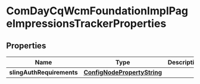 

# ComDayCqWcmFoundationImplPageImpressionsTrackerProperties

## Properties

Name | Type | Description | Notes
------------ | ------------- | ------------- | -------------
**slingAuthRequirements** | [**ConfigNodePropertyString**](ConfigNodePropertyString.md) |  |  [optional]



